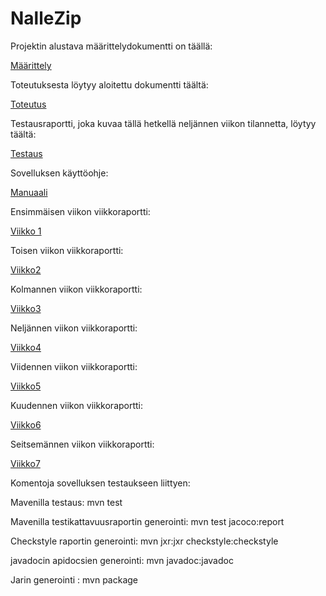 # NalleZip

Projektin alustava määrittelydokumentti on täällä: 

[Määrittely](https://github.com/att78/Zip/blob/master/documentation/definition.md)

Toteutuksesta löytyy aloitettu dokumentti täältä:

[Toteutus](https://github.com/att78/NalleZip/blob/master/documentation/implementation.md)

Testausraportti, joka kuvaa tällä hetkellä neljännen viikon tilannetta, löytyy täältä:

[Testaus](https://github.com/att78/NalleZip/blob/master/documentation/testing.md)

Sovelluksen käyttöohje:

[Manuaali](https://github.com/att78/NalleZip/blob/master/documentation/manual.md)


Ensimmäisen viikon viikkoraportti:

[Viikko 1](https://github.com/att78/Zip/blob/master/documentation/week1.md)

Toisen viikon viikkoraportti:

[Viikko2](https://github.com/att78/NalleZip/blob/master/documentation/week2.md)

Kolmannen viikon viikkoraportti:

[Viikko3](https://github.com/att78/NalleZip/blob/master/documentation/week3.md)

Neljännen viikon viikkoraportti:

[Viikko4](https://github.com/att78/NalleZip/blob/master/documentation/week4.md)

Viidennen viikon viikkoraportti:

[Viikko5](https://github.com/att78/NalleZip/blob/master/documentation/week5.md)

Kuudennen viikon viikkoraportti:

[Viikko6](https://github.com/att78/NalleZip/blob/master/documentation/week6.md)

Seitsemännen viikon viikkoraportti:

[Viikko7](https://github.com/att78/NalleZip/blob/master/documentation/week7.md)

Komentoja sovelluksen testaukseen liittyen:

Mavenilla testaus: mvn test

Mavenilla testikattavuusraportin generointi: mvn test jacoco:report

Checkstyle raportin generointi: mvn jxr:jxr checkstyle:checkstyle

javadocin apidocsien generointi: mvn javadoc:javadoc

Jarin generointi : mvn package
